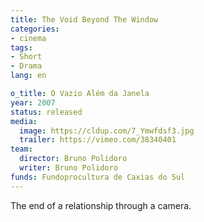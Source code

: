 ```yaml
---
title: The Void Beyond The Window
categories:
- cinema
tags:
- Short
- Drama
lang: en

o_title: O Vazio Além da Janela
year: 2007
status: released
media:
  image: https://cldup.com/7_Ymwfdsf3.jpg
  trailer: https://vimeo.com/38340401
team:
  director: Bruno Polidoro
  writer: Bruno Polidoro
funds: Fundoprocultura de Caxias do Sul
---
```


The end of a relationship through a camera.
